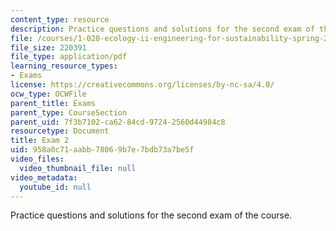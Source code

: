 ```yaml
---
content_type: resource
description: Practice questions and solutions for the second exam of the course.
file: /courses/1-020-ecology-ii-engineering-for-sustainability-spring-2008/958a0c71aabb78069b7e7bdb73a7be5f_practice2.pdf
file_size: 220391
file_type: application/pdf
learning_resource_types:
- Exams
license: https://creativecommons.org/licenses/by-nc-sa/4.0/
ocw_type: OCWFile
parent_title: Exams
parent_type: CourseSection
parent_uid: 7f3b7102-ca62-84cd-9724-2560d44984c8
resourcetype: Document
title: Exam 2
uid: 958a0c71-aabb-7806-9b7e-7bdb73a7be5f
video_files:
  video_thumbnail_file: null
video_metadata:
  youtube_id: null
---
```

Practice questions and solutions for the second exam of the course.